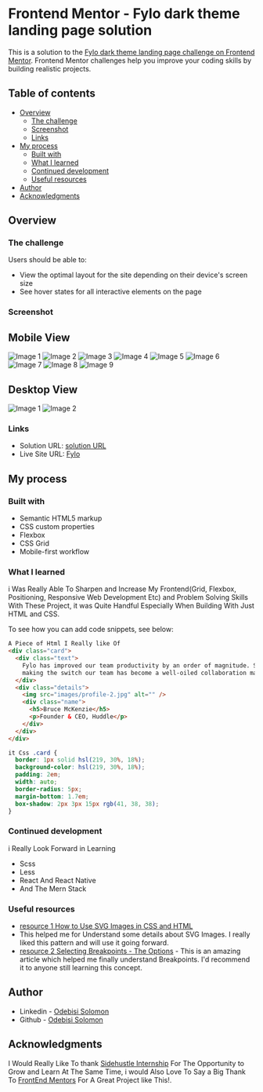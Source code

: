 # Frontend Mentor - Fylo dark theme landing page solution

This is a solution to the [Fylo dark theme landing page challenge on Frontend Mentor](https://www.frontendmentor.io/challenges/fylo-dark-theme-landing-page-5ca5f2d21e82137ec91a50fd). Frontend Mentor challenges help you improve your coding skills by building realistic projects.

## Table of contents

- [Overview](#overview)
  - [The challenge](#the-challenge)
  - [Screenshot](#screenshot)
  - [Links](#links)
- [My process](#my-process)
  - [Built with](#built-with)
  - [What I learned](#what-i-learned)
  - [Continued development](#continued-development)
  - [Useful resources](#useful-resources)
- [Author](#author)
- [Acknowledgments](#acknowledgments)

## Overview

### The challenge

Users should be able to:

- View the optimal layout for the site depending on their device's screen size
- See hover states for all interactive elements on the page

### Screenshot

## Mobile View

![Image 1](./screenshots/mobile-view_1.png)
![Image 2](./screenshots/mobile-view_2.png)
![Image 3](./screenshots/mobile-view_3.png)
![Image 4](./screenshots/mobile-view_4.png)
![Image 5](./screenshots/mobile-view_5.png)
![Image 6](./screenshots/mobile-view_6.png)
![Image 7](./screenshots/mobile-view_7.png)
![Image 8](./screenshots/mobile-view_8.png)
![Image 9](./screenshots/mobile-view_9.png)

## Desktop View

![Image 1](./screenshots/desktop-view_1.png)
![Image 2](./screenshots/desktop-view_2.png)

### Links

- Solution URL: [solution URL](https://github.com/OdebisiidowuSolomon/Frontend-Mentor-Fylo-landing-page-with-dark-theme-and-features-grid)
- Live Site URL: [Fylo](https://fylolandingsite.netlify.app/)

## My process

### Built with

- Semantic HTML5 markup
- CSS custom properties
- Flexbox
- CSS Grid
- Mobile-first workflow

### What I learned

i Was Really Able To Sharpen and Increase My Frontend(Grid, Flexbox, Positioning, Responsive Web Development Etc) and Problem Solving Skills With These Project, it was Quite Handful Especially When Building With Just HTML and CSS.

To see how you can add code snippets, see below:

```html
A Piece of Html I Really like Of
<div class="card">
  <div class="text">
    Fylo has improved our team productivity by an order of magnitude. Since
    making the switch our team has become a well-oiled collaboration machine.
  </div>
  <div class="details">
    <img src="images/profile-2.jpg" alt="" />
    <div class="name">
      <h5>Bruce McKenzie</h5>
      <p>Founder & CEO, Huddle</p>
    </div>
  </div>
</div>
```

```css
it Css .card {
  border: 1px solid hsl(219, 30%, 18%);
  background-color: hsl(219, 30%, 18%);
  padding: 2em;
  width: auto;
  border-radius: 5px;
  margin-bottom: 1.7em;
  box-shadow: 2px 3px 15px rgb(41, 38, 38);
}
```

### Continued development

i Really Look Forward in Learning

- Scss
- Less
- React And React Native
- And The Mern Stack

### Useful resources

- [resource 1 How to Use SVG Images in CSS and HTML](https://www.freecodecamp.org/news/use-svg-images-in-css-html/)
- This helped me for Understand some details about SVG Images. I really liked this pattern and will use it going forward.
- [resource 2 Selecting Breakpoints - The Options](https://shaydeecoder.hashnode.dev/selecting-breakpoints-the-options) - This is an amazing article which helped me finally understand Breakpoints. I'd recommend it to anyone still learning this concept.

## Author

- Linkedin - [Odebisi Solomon](https://www.linkedin.com/in/odebisi-solomon-idowu-9b44591b1/)
- Github - [Odebisi Solomon](https://github.com/OdebisiidowuSolomon)

## Acknowledgments

I Would Really Like To thank [Sidehustle Internship](https://internship.sidehustle.ng/) For The Opportunity to Grow and Learn At The Same Time, i would Also Love To Say a Big Thank To [FrontEnd Mentors](https://www.frontendmentor.io/) For A Great Project like This!.
